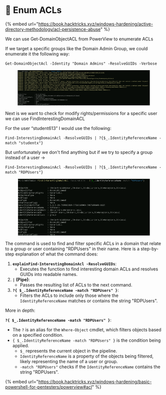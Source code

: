 # 📼 Enum ACLs

{% embed url="https://book.hacktricks.xyz/windows-hardening/active-directory-methodology/acl-persistence-abuse" %}

We can use Get-DomainObjectACL from PowerView to enumerate ACLs

If we target a specific groups like the Domain Admin Group, we could enumerate it the following way:

```
Get-DomainObjectAcl -Identity "Domain Admins" -ResolveGUIDs -Verbose
```

<figure><img src="../../.gitbook/assets/image (11) (1) (1).png" alt=""><figcaption></figcaption></figure>

Next is we want to check for modify rights/permissions for a specific user we can use FindInterestingDomainACL

For the user “student613” I would use the following:

```
Find-InterestingDomainAcl -ResolveGUIDs | ?{$_.IdentityReferenceName -match "studentx"}
```

But unfortunately we don't find anything but if we try to specify a group instead of a user ->

```
Find-InterestingDomainAcl -ResolveGUIDs | ?{$_.IdentityReferenceName -match "RDPUsers"}
```

<figure><img src="../../.gitbook/assets/image (12) (1) (1).png" alt=""><figcaption></figcaption></figure>

The command is used to find and filter specific ACLs in a domain that relate to a group or user containing "RDPUsers" in their name. Here is a step-by-step explanation of what the command does:

1. **`explainFind-InterestingDomainAcl -ResolveGUIDs`**:
   * Executes the function to find interesting domain ACLs and resolves GUIDs into readable names.
2. **`|` (Pipe)**:
   * Passes the resulting list of ACLs to the next command.
3. **`?{ $_.IdentityReferenceName -match "RDPUsers" }`**:
   * Filters the ACLs to include only those where the `IdentityReferenceName` matches or contains the string "RDPUsers".

More in depth:

**`?{ $_.IdentityReferenceName -match "RDPUsers" }`**:

* The `?` is an alias for the `Where-Object` cmdlet, which filters objects based on a specified condition.
* `{ $_.IdentityReferenceName -match "RDPUsers" }` is the condition being applied.
  * `$_` represents the current object in the pipeline.
  * `IdentityReferenceName` is a property of the objects being filtered, likely representing the name of a user or group.
  * `-match "RDPUsers"` checks if the `IdentityReferenceName` contains the string "RDPUsers".

{% embed url="https://book.hacktricks.xyz/windows-hardening/basic-powershell-for-pentesters/powerview#acl" %}
